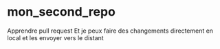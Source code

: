 # mon_second_repo
Apprendre pull request
Et je peux faire des changements directement en local et les envoyer vers le distant